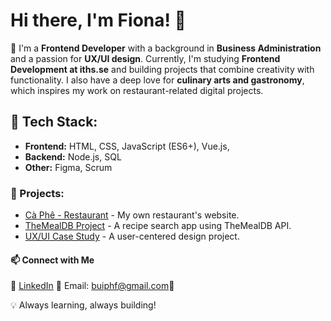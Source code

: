 # Hi there, I'm Fiona! 👋

🌟 I'm a **Frontend Developer** with a background in **Business Administration** and a passion for **UX/UI design**. Currently, I'm studying **Frontend Development at iths.se** and building projects that combine creativity with functionality.
I also have a deep love for **culinary arts and gastronomy**, which inspires my work on restaurant-related digital projects.

## 🔧 Tech Stack:
- **Frontend:** HTML, CSS, JavaScript (ES6+), Vue.js, 
- **Backend:** Node.js, SQL
- **Other:** Figma, Scrum

### 🚀 Projects:
- [Cà Phê - Restaurant](https://caphe-restaurant.vercel.app/) - My own restaurant's website.
- [TheMealDB Project]() - A recipe search app using TheMealDB API.
- [UX/UI Case Study]() - A user-centered design project.

#### 📫 Connect with Me
🔗 [LinkedIn](https://www.linkedin.com/in/fiona-bui/)
📧 Email: buiphf@gmail.com🔗

💡 Always learning, always building!
